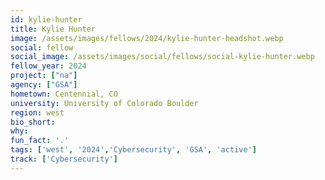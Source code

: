 ```yaml
---
id: kylie-hunter
title: Kylie Hunter
image: /assets/images/fellows/2024/kylie-hunter-headshot.webp
social: fellow
social_image: /assets/images/social/fellows/social-kylie-hunter.webp
fellow_year: 2024
project: ["na"]
agency: ["GSA"]
hometown: Centennial, CO
university: University of Colorado Boulder
region: west
bio_short: 
why: 
fun_fact: '.'
tags: ['west', '2024','Cybersecurity', 'GSA', 'active']
track: ['Cybersecurity']
---
```

